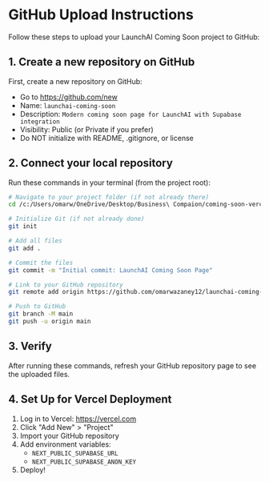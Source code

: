 # GitHub Upload Instructions

Follow these steps to upload your LaunchAI Coming Soon project to GitHub:

## 1. Create a new repository on GitHub

First, create a new repository on GitHub:
- Go to https://github.com/new
- Name: `launchai-coming-soon`
- Description: `Modern coming soon page for LaunchAI with Supabase integration`
- Visibility: Public (or Private if you prefer)
- Do NOT initialize with README, .gitignore, or license

## 2. Connect your local repository

Run these commands in your terminal (from the project root):

```bash
# Navigate to your project folder (if not already there)
cd /c:/Users/omarw/OneDrive/Desktop/Business\ Compaion/coming-soon-vercel

# Initialize Git (if not already done)
git init

# Add all files
git add .

# Commit the files
git commit -m "Initial commit: LaunchAI Coming Soon Page"

# Link to your GitHub repository
git remote add origin https://github.com/omarwazaney12/launchai-coming-soon.git

# Push to GitHub
git branch -M main
git push -u origin main
```

## 3. Verify

After running these commands, refresh your GitHub repository page to see the uploaded files.

## 4. Set Up for Vercel Deployment

1. Log in to Vercel: https://vercel.com
2. Click "Add New" > "Project"
3. Import your GitHub repository
4. Add environment variables:
   - `NEXT_PUBLIC_SUPABASE_URL`
   - `NEXT_PUBLIC_SUPABASE_ANON_KEY`
5. Deploy! 